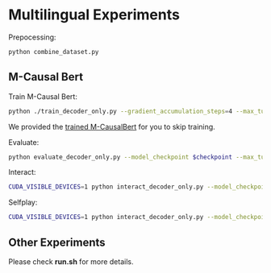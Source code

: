 # Multilingual Experiments
Prepocessing:
```bash
python combine_dataset.py
```

## M-Causal Bert
Train M-Causal Bert:
```bash
python ./train_decoder_only.py --gradient_accumulation_steps=4 --max_turns=3 --train_batch_size=4 --valid_batch_size=4 --dataset_path multilingual_new.json --n_epochs 5
```
We provided the [trained M-CausalBert](https://drive.google.com/open?id=1kBRBdpf8nbfADYD0QU57zkEj2ss-WY_C) for you to skip training.

Evaluate:
```bash
python evaluate_decoder_only.py --model_checkpoint $checkpoint --max_turns=3 --no_sample --dataset_path multilingual_new.json
```

Interact:
```bash
CUDA_VISIBLE_DEVICES=1 python interact_decoder_only.py --model_checkpoint $checkpoint
```

Selfplay:
```bash
CUDA_VISIBLE_DEVICES=1 python interact_decoder_only.py --model_checkpoint $checkpoint
```

## Other Experiments
Please check **run.sh** for more details.
